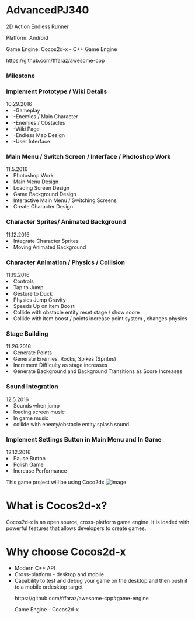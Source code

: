 # AdvancedPJ340
2D Action Endless Runner
<p>Platform: Android </p>
<p>Game Engine: Cocos2d-x - C++ Game Engine </p>
<p>https://github.com/fffaraz/awesome-cpp</p>
                                                 <h3>Milestone</h3>  
<h3>Implement Prototype / Wiki Details </h3>      				10.29.2016
<li>-Gameplay </li>
<li>-Enemies / Main Character </li>
<li>-Enemies / Obstacles      </li>
<li>-Wiki Page                </li>
<li>-Endless Map Design       </li>
<li>-User Interface           </li>
<h3>Main Menu / Switch Screen / Interface / Photoshop Work</h3>		11.5.2016
<li>Photoshop Work </li>
<li>Main Menu Design </li>
<li>Loading Screen Design </li>
<li>Game Background Design </li>
<li>Interactive Main Menu / Switching Screens </li>
<li>Create Character Design </li>

<h3>Character Sprites/ Animated Background</h3>				11.12.2016
<li>Integrate Character Sprites </li>
<li>Moving Animated Background</li>

<h3>Character Animation / Physics / Collision	</h3>		11.19.2016
<li>Controls</li>
<li>Tap to Jump</li>
<li>Gesture to Duck</li>
<li>Physics Jump Gravity </li>
<li>Speeds Up on item Boost</li>
<li>Collide with obstacle entity reset stage / show score</li>
<li>Collide with item boost / points increase point system , changes physics</li>

<h3>Stage Building</h3>				                 11.26.2016
<li>Generate Points
<li>Generate Enemies, Rocks, Spikes (Sprites)
<li>Increment Difficulty as stage increases
<li>Generate Background and Background Transitions as Score Increases

<h3>Sound Integration		</h3>			                	12.5.2016
<li>Sounds when jump</li>
<li>loading screen music</li>
<li>In game music</li>
<li>collide with enemy/obstacle entity splash sound</li>

<h3>Implement Settings Button in Main Menu and In Game</h3>		12.12.2016
<li>Pause Button</li>
<li>Polish Game</li> 
<li>Increase Performance</li>


This game project will be using Coco2dx ![image](http://media.pocketgamer.biz/2014/5/18898/cocos2d-x-r100x100.jpg)
<h1>What is Cocos2d-x?</h1>
Cocos2d-x is an open source, cross-platform game engine. It is loaded with powerful features that allows developers to create games.
<h1>Why choose Cocos2d-x</h1>
<ul>
<li> Modern C++ API </li>
<li>Cross-platform - desktop and mobile</li>
<li> Capability to test and debug your game on the desktop and then push it to a mobile ordesktop target</li>
</ul>
<ul>
<p>
https://github.com/fffaraz/awesome-cpp#game-engine</p>
<p>Game Engine - Cocos2d-x </p>
